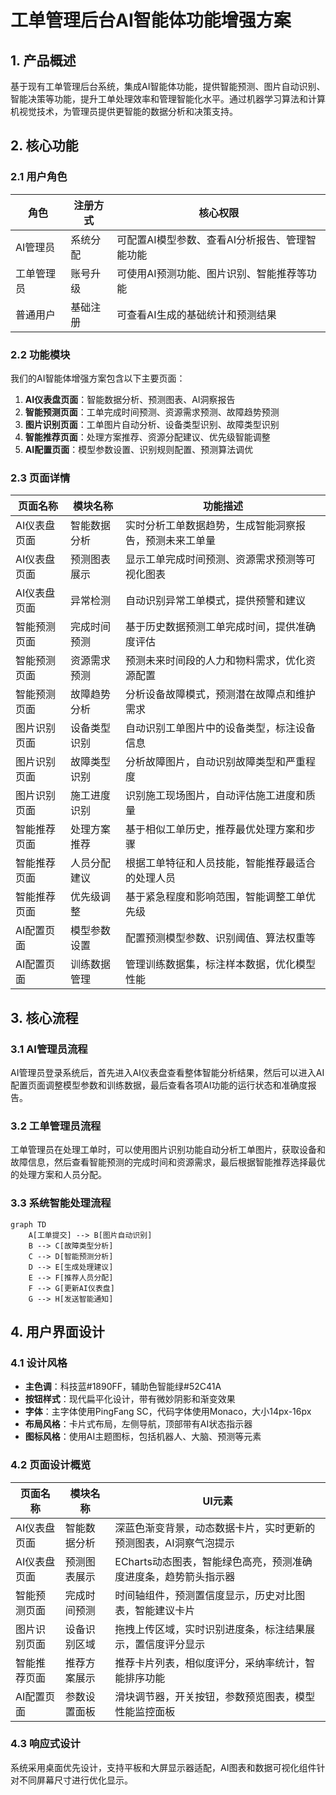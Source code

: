 # 工单管理后台AI智能体功能增强方案

## 1. 产品概述

基于现有工单管理后台系统，集成AI智能体功能，提供智能预测、图片自动识别、智能决策等功能，提升工单处理效率和管理智能化水平。通过机器学习算法和计算机视觉技术，为管理员提供更智能的数据分析和决策支持。

## 2. 核心功能

### 2.1 用户角色

| 角色 | 注册方式 | 核心权限 |
|------|----------|----------|
| AI管理员 | 系统分配 | 可配置AI模型参数、查看AI分析报告、管理智能功能 |
| 工单管理员 | 账号升级 | 可使用AI预测功能、图片识别、智能推荐等功能 |
| 普通用户 | 基础注册 | 可查看AI生成的基础统计和预测结果 |

### 2.2 功能模块

我们的AI智能体增强方案包含以下主要页面：
1. **AI仪表盘页面**：智能数据分析、预测图表、AI洞察报告
2. **智能预测页面**：工单完成时间预测、资源需求预测、故障趋势预测
3. **图片识别页面**：工单图片自动分析、设备类型识别、故障类型识别
4. **智能推荐页面**：处理方案推荐、资源分配建议、优先级智能调整
5. **AI配置页面**：模型参数设置、识别规则配置、预测算法调优

### 2.3 页面详情

| 页面名称 | 模块名称 | 功能描述 |
|----------|----------|----------|
| AI仪表盘页面 | 智能数据分析 | 实时分析工单数据趋势，生成智能洞察报告，预测未来工单量 |
| AI仪表盘页面 | 预测图表展示 | 显示工单完成时间预测、资源需求预测等可视化图表 |
| AI仪表盘页面 | 异常检测 | 自动识别异常工单模式，提供预警和建议 |
| 智能预测页面 | 完成时间预测 | 基于历史数据预测工单完成时间，提供准确度评估 |
| 智能预测页面 | 资源需求预测 | 预测未来时间段的人力和物料需求，优化资源配置 |
| 智能预测页面 | 故障趋势分析 | 分析设备故障模式，预测潜在故障点和维护需求 |
| 图片识别页面 | 设备类型识别 | 自动识别工单图片中的设备类型，标注设备信息 |
| 图片识别页面 | 故障类型识别 | 分析故障图片，自动识别故障类型和严重程度 |
| 图片识别页面 | 施工进度识别 | 识别施工现场图片，自动评估施工进度和质量 |
| 智能推荐页面 | 处理方案推荐 | 基于相似工单历史，推荐最优处理方案和步骤 |
| 智能推荐页面 | 人员分配建议 | 根据工单特征和人员技能，智能推荐最适合的处理人员 |
| 智能推荐页面 | 优先级调整 | 基于紧急程度和影响范围，智能调整工单优先级 |
| AI配置页面 | 模型参数设置 | 配置预测模型参数、识别阈值、算法权重等 |
| AI配置页面 | 训练数据管理 | 管理训练数据集，标注样本数据，优化模型性能 |

## 3. 核心流程

### 3.1 AI管理员流程
AI管理员登录系统后，首先进入AI仪表盘查看整体智能分析结果，然后可以进入AI配置页面调整模型参数和训练数据，最后查看各项AI功能的运行状态和准确度报告。

### 3.2 工单管理员流程
工单管理员在处理工单时，可以使用图片识别功能自动分析工单图片，获取设备和故障信息，然后查看智能预测的完成时间和资源需求，最后根据智能推荐选择最优的处理方案和人员分配。

### 3.3 系统智能处理流程

```mermaid
graph TD
    A[工单提交] --> B[图片自动识别]
    B --> C[故障类型分析]
    C --> D[智能预测分析]
    D --> E[生成处理建议]
    E --> F[推荐人员分配]
    F --> G[更新AI仪表盘]
    G --> H[发送智能通知]
```

## 4. 用户界面设计

### 4.1 设计风格
- **主色调**：科技蓝#1890FF，辅助色智能绿#52C41A
- **按钮样式**：现代扁平化设计，带有微妙阴影和渐变效果
- **字体**：主字体使用PingFang SC，代码字体使用Monaco，大小14px-16px
- **布局风格**：卡片式布局，左侧导航，顶部带有AI状态指示器
- **图标风格**：使用AI主题图标，包括机器人、大脑、预测等元素

### 4.2 页面设计概览

| 页面名称 | 模块名称 | UI元素 |
|----------|----------|--------|
| AI仪表盘页面 | 智能数据分析 | 深蓝色渐变背景，动态数据卡片，实时更新的预测图表，AI洞察气泡提示 |
| AI仪表盘页面 | 预测图表展示 | ECharts动态图表，智能绿色高亮，预测准确度进度条，趋势箭头指示器 |
| 智能预测页面 | 完成时间预测 | 时间轴组件，预测置信度显示，历史对比图表，智能建议卡片 |
| 图片识别页面 | 设备识别区域 | 拖拽上传区域，实时识别进度条，标注结果展示，置信度评分显示 |
| 智能推荐页面 | 推荐方案展示 | 推荐卡片列表，相似度评分，采纳率统计，智能排序功能 |
| AI配置页面 | 参数设置面板 | 滑块调节器，开关按钮，参数预览图表，模型性能监控面板 |

### 4.3 响应式设计
系统采用桌面优先设计，支持平板和大屏显示器适配，AI图表和数据可视化组件针对不同屏幕尺寸进行优化显示。